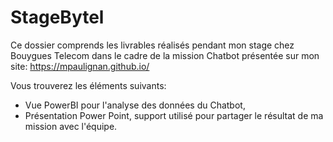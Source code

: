 # StageBytel

Ce dossier comprends les livrables réalisés pendant mon stage chez Bouygues Telecom dans le cadre de la mission Chatbot présentée sur mon site:
https://mpaulignan.github.io/

Vous trouverez les éléments suivants:
  - Vue PowerBI pour l'analyse des données du Chatbot,
  - Présentation Power Point, support utilisé pour partager le résultat de ma mission avec l'équipe.
